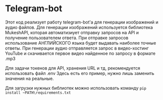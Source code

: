 # Telegram-bot
Этот код реализует работу telegram-bot'а для генерации изображений и аудио файлов.
Для генерации изображений используется библиотека MukeshAPI, которая автоматизиует отправку запросов на API и получение пользователем ответа. При отправке запросов использование АНГЛИЙСКОГО языка будет выдавать наиболее точные ответы.
При генерации аудио отправляется запрос в видео-хостинг YouTube и скачивается первое видео найденное по запросу в формате .mp3

Для задачи токенов для API, хранения URL и тд, рекомендуется использовать файл .env
Здесь есть его пример, нужно лишь заменить значения на реальные.

Для загрузки нужных библиотек можно использовать команду
```pip install ~PATH\requirements.txt```
